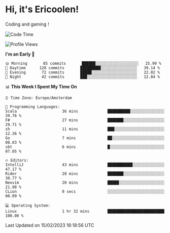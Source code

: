# Hi, it's Ericoolen!
Coding and gaming！

<!--START_SECTION:waka-->
![Code Time](http://img.shields.io/badge/Code%20Time-665%20hrs%205%20mins-blue)

![Profile Views](http://img.shields.io/badge/Profile%20Views-7-blue)

**I'm an Early 🐤** 

```text
🌞 Morning       85 commits       ██████░░░░░░░░░░░░░░░░░░░   25.99 % 
🌆 Daytime      128 commits       █████████░░░░░░░░░░░░░░░░   39.14 % 
🌃 Evening       72 commits       █████░░░░░░░░░░░░░░░░░░░░   22.02 % 
🌙 Night         42 commits       ███░░░░░░░░░░░░░░░░░░░░░░   12.84 % 

```


📊 **This Week I Spent My Time On** 

```text
⌚︎ Time Zone: Europe/Amsterdam

💬 Programming Languages: 
Scala                    36 mins             ██████████░░░░░░░░░░░░░░░   39.76 % 
F#                       27 mins             ███████░░░░░░░░░░░░░░░░░░   29.71 % 
sh                       11 mins             ███░░░░░░░░░░░░░░░░░░░░░░   12.36 % 
Go                       7 mins              ██░░░░░░░░░░░░░░░░░░░░░░░   08.03 % 
sbt                      6 mins              █░░░░░░░░░░░░░░░░░░░░░░░░   07.05 % 

🔥 Editors: 
IntelliJ                 43 mins             ███████████░░░░░░░░░░░░░░   47.17 % 
Rider                    28 mins             ███████░░░░░░░░░░░░░░░░░░   30.77 % 
Neovim                   20 mins             █████░░░░░░░░░░░░░░░░░░░░   21.98 % 
CLion                    0 secs              ░░░░░░░░░░░░░░░░░░░░░░░░░   00.09 % 

💻 Operating System: 
Linux                    1 hr 32 mins        █████████████████████████   100.00 % 

```


 Last Updated on 15/02/2023 16:18:56 UTC
<!--END_SECTION:waka-->

